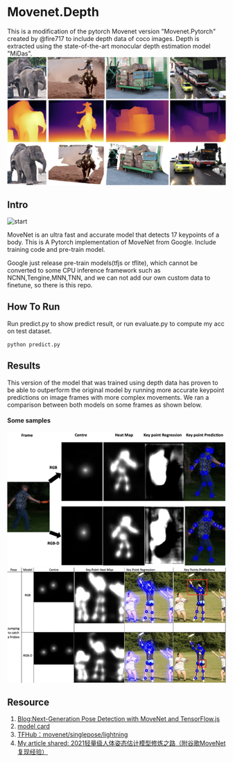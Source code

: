 # Movenet.Depth
This is a modification of the pytorch Movenet version "Movenet.Pytorch" created by @fire717 to include depth data of coco images. Depth is extracted using the state-of-the-art monocular depth estimation model "MiDas".
![midas](/data/imgs/midas.png)

## Intro
![start](/data/imgs/three_pane_aligned.gif)

MoveNet is an ultra fast and accurate model that detects 17 keypoints of a body.
This is A Pytorch implementation of MoveNet from Google. Include training code and pre-train model.

Google just release pre-train models(tfjs or tflite), which cannot be converted to some CPU inference framework such as NCNN,Tengine,MNN,TNN, and we can not add our own custom data to finetune, so there is this repo.


## How To Run
Run predict.py to show predict result, or run evaluate.py to compute my acc on test dataset.
```
python predict.py
```

## Results
This version of the model that was trained using depth data has proven to be able to outperform the original model by running more accurate keypoint predictions on image frames with more complex movements. We ran a comparison between both models on some frames as shown below.
#### Some samples
![throw](data/imgs/Frisbee_throw.png)
![catch](data/imgs/Frisbee_catch.png)


## Resource
1. [Blog:Next-Generation Pose Detection with MoveNet and TensorFlow.js](https://blog.tensorflow.org/2021/05/next-generation-pose-detection-with-movenet-and-tensorflowjs.html
)
2. [model card](https://storage.googleapis.com/movenet/MoveNet.SinglePose%20Model%20Card.pdf)
3. [TFHub：movenet/singlepose/lightning
](https://tfhub.dev/google/movenet/singlepose/lightning/4
)
4. [My article shared: 2021轻量级人体姿态估计模型修炼之路（附谷歌MoveNet复现经验）](https://zhuanlan.zhihu.com/p/413313925)
